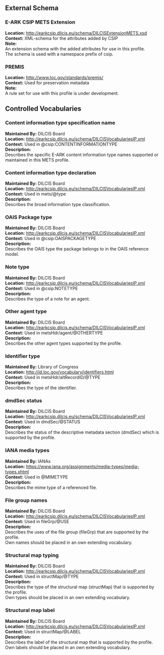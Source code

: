 ## External Schema

### E-ARK CSIP METS Extension
**Location:**  <a href="http://earkcsip.dilcis.eu/schema/DILCISExtensionMETS.xsd" >http://earkcsip.dilcis.eu/schema/DILCISExtensionMETS.xsd</a> <br/> 
**Context:** XML-schema for the attributes added by CSIP <br/> 
**Note:**   <br/> 
An extension schema with the added attributes for use in this profile. <br/> 
The schema is used with a namespace prefix of csip. <br/> 


### PREMIS
**Location:**  <a href="http://www.loc.gov/standards/premis/" >http://www.loc.gov/standards/premis/</a> <br/> 
**Context:** Used for preservation metadata <br/> 
**Note:**   <br/> 
A rule set for use with this profile is under development. <br/> 

## Controlled Vocabularies

<a name="VocabularyContentInformationTypeSpecification"></a>
### Content information type specification name
**Maintained By:** DILCIS Board <br/> 
**Location:**  <a href="http://earkcsip.dilcis.eu/schema/DILCISVocabulariesIP.xml" >http://earkcsip.dilcis.eu/schema/DILCISVocabulariesIP.xml</a> <br/> 
**Context:** Used in @csip:CONTENTINFORMATIONTYPE <br/> 
**Description:**   <br/> 
Describes the specific E-ARK content information type names supported or maintained in this METS profile. <br/> 


<a name="VocabularyType"></a>
### Content information type declaration
**Maintained By:** DILCIS Board <br/> 
**Location:**  <a href="http://earkcsip.dilcis.eu/schema/DILCISVocabulariesIP.xml" >http://earkcsip.dilcis.eu/schema/DILCISVocabulariesIP.xml</a> <br/> 
**Context:** Used in mets/@type <br/> 
**Description:**   <br/> 
Describes the broad information type classification. <br/> 


<a name="VocabularyOAISPackageType"></a>
### OAIS Package type
**Maintained By:** DILCIS Board <br/> 
**Location:**  <a href="http://earkcsip.dilcis.eu/schema/DILCISVocabulariesIP.xml" >http://earkcsip.dilcis.eu/schema/DILCISVocabulariesIP.xml</a> <br/> 
**Context:** Used in @csip:OAISPACKAGETYPE <br/> 
**Description:**   <br/> 
Describes the OAIS type the package belongs to in the OAIS reference model. <br/> 


<a name="VocabularyNoteType"></a>
### Note type
**Maintained By:** DILCIS Board <br/> 
**Location:**  <a href="http://earkcsip.dilcis.eu/schema/DILCISVocabulariesIP.xml" >http://earkcsip.dilcis.eu/schema/DILCISVocabulariesIP.xml</a> <br/> 
**Context:** Used in @csip:NOTETYPE <br/> 
**Description:**   <br/> 
Describes the type of a note for an agent. <br/> 


<a name="VocabularyAgentOtherType"></a>
### Other agent type
**Maintained By:** DILCIS Board <br/> 
**Location:**  <a href="http://earkcsip.dilcis.eu/schema/DILCISVocabulariesIP.xml" >http://earkcsip.dilcis.eu/schema/DILCISVocabulariesIP.xml</a> <br/> 
**Context:** Used in metsHdr/agent/@OTHERTYPE <br/> 
**Description:**   <br/> 
Describes the other agent types supported by the profile. <br/> 


<a name="VocabularyIdentifierType"></a>
### Identifier type
**Maintained By:** Library of Congress <br/> 
**Location:**  <a href="http://id.loc.gov/vocabulary/identifiers.html" >http://id.loc.gov/vocabulary/identifiers.html</a> <br/> 
**Context:** Used in metsHdr/altRecordID/@TYPE <br/> 
**Description:**   <br/> 
Describes the type of the identifier. <br/> 


<a name="VocabularyStatus"></a>
### dmdSec status
**Maintained By:** DILCIS Board <br/> 
**Location:**  <a href="http://earkcsip.dilcis.eu/schema/DILCISVocabulariesIP.xml" >http://earkcsip.dilcis.eu/schema/DILCISVocabulariesIP.xml</a> <br/> 
**Context:** Used in dmdSec/@STATUS <br/> 
**Description:**   <br/> 
Describes the status of the descriptive metadata section (dmdSec) which is supported by the profile. <br/> 


<a name="VocabularyIANAmediaTypes"></a>
### IANA media types
**Maintained By:** IANAs <br/> 
**Location:**  <a href="https://www.iana.org/assignments/media-types/media-types.xhtml" >https://www.iana.org/assignments/media-types/media-types.xhtml</a> <br/> 
**Context:** Used in @MIMETYPE <br/> 
**Description:**   <br/> 
Describes the mime type of a referenced file. <br/> 


<a name="VocabularyFileGrpAndStructMapDivisionLabel"></a>
### File group names
**Maintained By:** DILCIS Board <br/> 
**Location:**  <a href="http://earkcsip.dilcis.eu/schema/DILCISVocabulariesIP.xml" >http://earkcsip.dilcis.eu/schema/DILCISVocabulariesIP.xml</a> <br/> 
**Context:** Used in fileGrp/@USE <br/> 
**Description:**   <br/> 
Describes the uses of the file group (fileGrp) that are supported by the profile. <br/> 
Own names should be placed in an own extending vocabulary. <br/> 


<a name="VocabularyStructMapType"></a>
### Structural map typing
**Maintained By:** DILCIS Board <br/> 
**Location:**  <a href="http://earkcsip.dilcis.eu/schema/DILCISVocabulariesIP.xml" >http://earkcsip.dilcis.eu/schema/DILCISVocabulariesIP.xml</a> <br/> 
**Context:** Used in structMap/@TYPE <br/> 
**Description:**   <br/> 
Describes the type of the structural map (structMap) that is supported by the profile. <br/> 
Own types should be placed in an own extending vocabulary. <br/> 


<a name="VocabularyStructMapLabel"></a>
### Structural map label
**Maintained By:** DILCIS Board <br/> 
**Location:**  <a href="http://earkcsip.dilcis.eu/schema/DILCISVocabulariesIP.xml" >http://earkcsip.dilcis.eu/schema/DILCISVocabulariesIP.xml</a> <br/> 
**Context:** Used in structMap/@LABEL <br/> 
**Description:**   <br/> 
Describes the label of the structural map that is supported by the profile. <br/> 
Own labels should be placed in an own extending vocabulary. <br/> 

